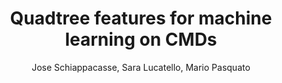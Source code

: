 ---
paperId: 13
author: Jose Schiappacasse, Sara Lucatello, Mario Pasquato
publicationauthor: Schiappacasse, J. et al.
title: Quadtree features for machine learning on CMDs
pdf: Jose_Schiappacasse.pdf
poster: Jose_Schiappacasse.png
alt: --
type: Poster
topic: Applications
subtopic: General Machine Learning
link: https://research.latinxinai.org/papers/icml/2023/pdf/Jose_Schiappacasse.pdf
conference: icml
year: 2023
tags: icml-2023
location: Honolulu, Hawaii
---